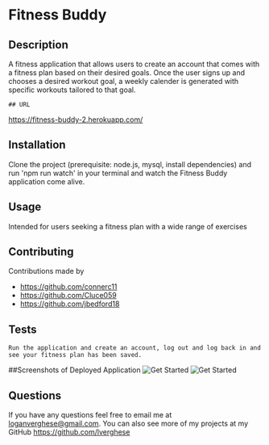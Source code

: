 # Fitness Buddy

  ## Description
   A fitness application that allows users to create an account that comes with a fitness plan based on their desired goals. Once the user signs up and chooses a desired workout goal, a weekly calender is generated with specific workouts tailored to that goal.
  
    ## URL
https://fitness-buddy-2.herokuapp.com/

  ## Installation
  Clone the project (prerequisite: node.js, mysql, install dependencies) and run 'npm run watch' in your terminal and watch the Fitness Buddy application come alive.
  
  ## Usage
  Intended for users seeking a fitness plan with a wide range of exercises
  
  ## Contributing
  Contributions made by
  * https://github.com/connerc11
  * https://github.com/Cluce059
  * https://github.com/jbedford18
  
  ## Tests
    Run the application and create an account, log out and log back in and see your fitness plan has been saved.
    
  ##Screenshots of Deployed Application
  ![Get Started](./views/image-1.png)
  ![Get Started](./views/image-2.png)
    


  ## Questions
 If you have any questions feel free to email me at loganverghese@gmail.com.
 You can also see more of my projects at my GitHub https://github.com/lverghese
